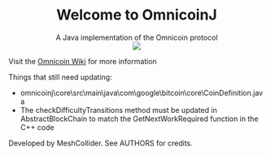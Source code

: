 <div align="center"><h1>Welcome to <b>OmnicoinJ</b></h1></div>

<div align="center">A Java implementation of the Omnicoin protocol</div>


<div align="center"><img src="https://encrypted-tbn3.gstatic.com/images?q=tbn:ANd9GcT5cGH94w6MbLPaBojOdBAVmPM9pbqJm3LIn2gNd4tPKd1F8qbgmg" /></div>

Visit the [Omnicoin Wiki](https://github.com/Omnicoin-Project/Omnicoin/wiki) for more information

Things that still need updating:
* omnicoinj\core\src\main\java\com\google\bitcoin\core\CoinDefinition.java
* The checkDifficultyTransitions method must be updated in AbstractBlockChain to match the GetNextWorkRequired function in the C++ code

Developed by MeshCollider. See AUTHORS for credits.
